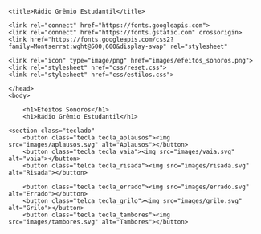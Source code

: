 <!DOCTYPE html>
<html lang="pt-BR">
<head>
    <meta charset="UTF-8">
    <meta http-equiv="X-UA-compatible" content="IE-edge">
    <meta naem="viewport" content="width-device-width, initial-scale=1.0">

    <title>Rádio Grêmio Estudantil</title>

    <link rel="connect" href="https://fonts.googleapis.com">
    <link rel="connect" href="https://fonts.gstatic.com" crossorigin>
    <link href="https://fonts.googleapis.com/css2?family=Montserrat:wght@500;600&display-swap" rel="stylesheet"

    <link rel="icon" type="image/png" href="images/efeitos_sonoros.png">
    <link rel="stylesheet" href="css/reset.css">
    <limk rel="stylesheet" href="css/estilos.css">

    </head>
    <body>

        <h1>Efeitos Sonoros</h1>
        <h1>Rádio Grêmio Estudantil</h1>

    <section class="teclado"
        <button class="tecla tecla_aplausos"><img src="images/aplausos.svg" alt="Aplausos"></button>
        <button class="tecla tecla_vaia"><img src="images/vaia.svg" alt="vaia"></button>
        <button class="telca tecla_risada"><img src="images/risada.svg" alt="Risada"></button>

        <button class="tecla tecla_errado"><img src="images/errado.svg" alt="Errado"></button>
        <button class="telca tecla_grilo"><img src="images/grilo.svg" alt="Grilo"></button>
        <button class="tecla tecla_tambores"><img src="images/tambores.svg" alt="Tambores"></button>
